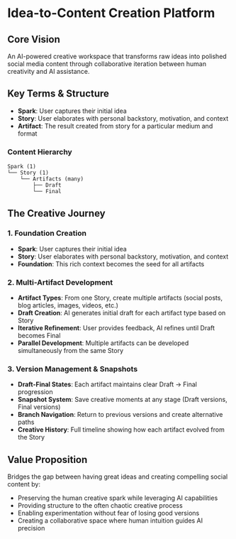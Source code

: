 # Idea-to-Content Creation Platform

## Core Vision
An AI-powered creative workspace that transforms raw ideas into polished social media content through collaborative iteration between human creativity and AI assistance.

## Key Terms & Structure
- **Spark**: User captures their initial idea 
- **Story**: User elaborates with personal backstory, motivation, and context
- **Artifact**: The result created from story for a particular medium and format

### Content Hierarchy
```
Spark (1)
└── Story (1)
    └── Artifacts (many)
        ├── Draft
        └── Final
```

## The Creative Journey

### 1. Foundation Creation
- **Spark**: User captures their initial idea 
- **Story**: User elaborates with personal backstory, motivation, and context
- **Foundation**: This rich context becomes the seed for all artifacts

### 2. Multi-Artifact Development
- **Artifact Types**: From one Story, create multiple artifacts (social posts, blog articles, images, videos, etc.)
- **Draft Creation**: AI generates initial draft for each artifact type based on Story
- **Iterative Refinement**: User provides feedback, AI refines until Draft becomes Final
- **Parallel Development**: Multiple artifacts can be developed simultaneously from the same Story

### 3. Version Management & Snapshots
- **Draft-Final States**: Each artifact maintains clear Draft → Final progression
- **Snapshot System**: Save creative moments at any stage (Draft versions, Final versions)
- **Branch Navigation**: Return to previous versions and create alternative paths
- **Creative History**: Full timeline showing how each artifact evolved from the Story

## Value Proposition
Bridges the gap between having great ideas and creating compelling social content by:
- Preserving the human creative spark while leveraging AI capabilities
- Providing structure to the often chaotic creative process  
- Enabling experimentation without fear of losing good versions
- Creating a collaborative space where human intuition guides AI precision